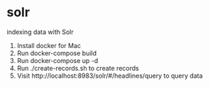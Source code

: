 # solr
indexing data with Solr

1. Install docker for Mac
2. Run docker-compose build
3. Run docker-compose up -d
4. Run ./create-records.sh to create records
5. Visit http://localhost:8983/solr/#/headlines/query to query data
